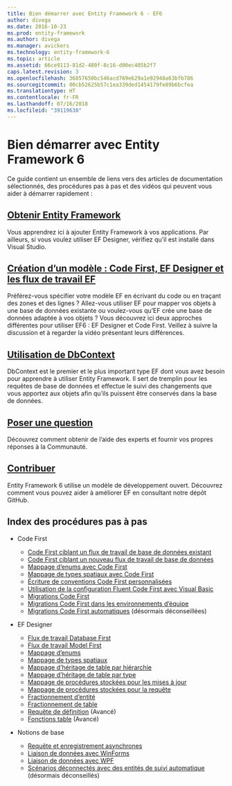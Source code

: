 ```yaml
---
title: Bien démarrer avec Entity Framework 6 - EF6
author: divega
ms.date: 2016-10-23
ms.prod: entity-framework
ms.author: divega
ms.manager: avickers
ms.technology: entity-framework-6
ms.topic: article
ms.assetid: 66ce9113-81d2-480f-8c16-d00ec405b2f7
caps.latest.revision: 3
ms.openlocfilehash: 36857650bc546acd769e629a1e92948a63bfb786
ms.sourcegitcommit: 00cb52625b57c1ea339ded1454179fe89b6bcfea
ms.translationtype: HT
ms.contentlocale: fr-FR
ms.lasthandoff: 07/16/2018
ms.locfileid: "39119638"
---
```

# <a name="get-started-with-entity-framework-6"></a>Bien démarrer avec Entity Framework 6

Ce guide contient un ensemble de liens vers des articles de documentation sélectionnés, des procédures pas à pas et des vidéos qui peuvent vous aider à démarrer rapidement :

## <a name="get-entity-frameworkef6fundamentalsinstallmd"></a>[Obtenir Entity Framework](~/ef6/fundamentals/install.md)
Vous apprendrez ici à ajouter Entity Framework à vos applications. Par ailleurs, si vous voulez utiliser EF Designer, vérifiez qu’il est installé dans Visual Studio.

## <a name="creating-a-model-code-first-the-ef-designer-and-the-ef-workflowsef6modelingindexmd"></a>[Création d’un modèle : Code First, EF Designer et les flux de travail EF](~/ef6/modeling/index.md)
Préférez-vous spécifier votre modèle EF en écrivant du code ou en traçant des zones et des lignes ?
Allez-vous utiliser EF pour mapper vos objets à une base de données existante ou voulez-vous qu’EF crée une base de données adaptée à vos objets ?
Vous découvrez ici deux approches différentes pour utiliser EF6 : EF Designer et Code First.
Veillez à suivre la discussion et à regarder la vidéo présentant leurs différences.

## <a name="working-with-dbcontextef6fundamentalsworking-with-dbcontextmd"></a>[Utilisation de DbContext](~/ef6/fundamentals/working-with-dbcontext.md)
DbContext est le premier et le plus important type EF dont vous avez besoin pour apprendre à utiliser Entity Framework. Il sert de tremplin pour les requêtes de base de données et effectue le suivi des changements que vous apportez aux objets afin qu’ils puissent être conservés dans la base de données.

## <a name="ask-a-questionef6resourcesget-helpmd"></a>[Poser une question](~/ef6/resources/get-help.md)
Découvrez comment obtenir de l’aide des experts et fournir vos propres réponses à la Communauté.

## <a name="contributehttpgithubcomaspnetentityframework6"></a>[Contribuer](http://github.com/aspnet/EntityFramework6/)
Entity Framework 6 utilise un modèle de développement ouvert. Découvrez comment vous pouvez aider à améliorer EF en consultant notre dépôt GitHub.

## <a name="index-of-walkthroughs"></a>Index des procédures pas à pas

- Code First
  - [Code First ciblant un flux de travail de base de données existant](~/ef6/modeling/code-first/workflows/existing-database.md)
  - [Code First ciblant un nouveau flux de travail de base de données](~/ef6/modeling/code-first/workflows/new-database.md)
  - [Mappage d’enums avec Code First](~/ef6/modeling/code-first/data-types/enums.md)
  - [Mappage de types spatiaux avec Code First](~/ef6/modeling/code-first/data-types/spatial.md)
  - [Écriture de conventions Code First personnalisées](~/ef6/modeling/code-first/conventions/custom.md)
  - [Utilisation de la configuration Fluent Code First avec Visual Basic](~/ef6/modeling/code-first/fluent/vb.md)
  - [Migrations Code First](~/ef6/modeling/code-first/migrations/index.md)
  - [Migrations Code First dans les environnements d’équipe](~/ef6/modeling/code-first/migrations/teams.md)
  - [Migrations Code First automatiques](~/ef6/modeling/code-first/migrations/automatic.md) (désormais déconseillées)

- EF Designer
  - [Flux de travail Database First](~/ef6/modeling/designer/workflows/database-first.md)
  - [Flux de travail Model First](~/ef6/modeling/designer/workflows/model-first.md)
  - [Mappage d’enums](~/ef6/modeling/designer/data-types/enums.md)
  - [Mappage de types spatiaux](~/ef6/modeling/designer/data-types/spatial.md)
  - [Mappage d’héritage de table par hiérarchie](~/ef6/modeling/designer/inheritance/tph.md)
  - [Mappage d’héritage de table par type](~/ef6/modeling/designer/inheritance/tpt.md)
  - [Mappage de procédures stockées pour les mises à jour](~/ef6/modeling/designer/stored-procedures/cud.md)
  - [Mappage de procédures stockées pour la requête](~/ef6/modeling/designer/stored-procedures/query.md)
  - [Fractionnement d’entité](~/ef6/modeling/designer/entity-splitting.md)
  - [Fractionnement de table](~/ef6/modeling/designer/table-splitting.md)
  - [Requête de définition](~/ef6/modeling/designer/advanced/defining-query.md) (Avancé)
  - [Fonctions table](~/ef6/modeling/designer/advanced/tvfs.md) (Avancé)

- Notions de base
  - [Requête et enregistrement asynchrones](~/ef6/fundamentals/async.md)
  - [Liaison de données avec WinForms](~/ef6/fundamentals/databinding/winforms.md)
  - [Liaison de données avec WPF](~/ef6/fundamentals/databinding/wpf.md)
  - [Scénarios déconnectés avec des entités de suivi automatique](~/ef6/fundamentals/disconnected-entities/self-tracking-entities/walkthrough.md) (désormais déconseillés)
